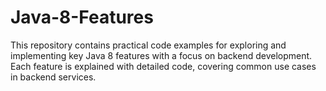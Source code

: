 # Java-8-Features
This repository contains practical code examples for exploring and implementing key Java 8 features with a focus on backend development. Each feature is explained with detailed code, covering common use cases in backend services.
